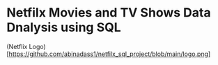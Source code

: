 # Netfilx Movies and TV Shows Data Dnalysis using SQL

(Netflix Logo)[https://github.com/abinadass1/netfilx_sql_project/blob/main/logo.png]

